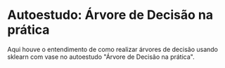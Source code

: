 # Autoestudo: Árvore de Decisão na prática
Aqui houve o entendimento de como realizar árvores de decisão usando sklearn com vase no autoestudo "Árvore de Decisão na prática".